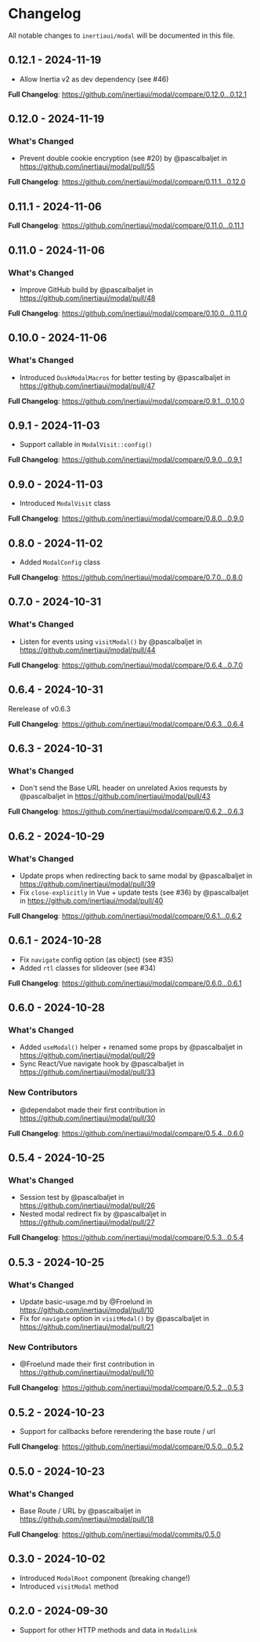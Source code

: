 # Changelog

All notable changes to `inertiaui/modal` will be documented in this file.

## 0.12.1 - 2024-11-19

* Allow Inertia v2 as dev dependency (see #46)

**Full Changelog**: https://github.com/inertiaui/modal/compare/0.12.0...0.12.1

## 0.12.0 - 2024-11-19

### What's Changed

* Prevent double cookie encryption (see #20) by @pascalbaljet in https://github.com/inertiaui/modal/pull/55

**Full Changelog**: https://github.com/inertiaui/modal/compare/0.11.1...0.12.0

## 0.11.1 - 2024-11-06

**Full Changelog**: https://github.com/inertiaui/modal/compare/0.11.0...0.11.1

## 0.11.0 - 2024-11-06

### What's Changed

* Improve GitHub build by @pascalbaljet in https://github.com/inertiaui/modal/pull/48

**Full Changelog**: https://github.com/inertiaui/modal/compare/0.10.0...0.11.0

## 0.10.0 - 2024-11-06

### What's Changed

* Introduced `DuskModalMacros` for better testing by @pascalbaljet in https://github.com/inertiaui/modal/pull/47

**Full Changelog**: https://github.com/inertiaui/modal/compare/0.9.1...0.10.0

## 0.9.1 - 2024-11-03

* Support callable in `ModalVisit::config()`

**Full Changelog**: https://github.com/inertiaui/modal/compare/0.9.0...0.9.1

## 0.9.0 - 2024-11-03

* Introduced `ModalVisit` class

**Full Changelog**: https://github.com/inertiaui/modal/compare/0.8.0...0.9.0

## 0.8.0 - 2024-11-02

* Added `ModalConfig` class

**Full Changelog**: https://github.com/inertiaui/modal/compare/0.7.0...0.8.0

## 0.7.0 - 2024-10-31

### What's Changed

* Listen for events using `visitModal()` by @pascalbaljet in https://github.com/inertiaui/modal/pull/44

**Full Changelog**: https://github.com/inertiaui/modal/compare/0.6.4...0.7.0

## 0.6.4 - 2024-10-31

Rerelease of v0.6.3

**Full Changelog**: https://github.com/inertiaui/modal/compare/0.6.3...0.6.4

## 0.6.3 - 2024-10-31

### What's Changed

* Don't send the Base URL header on unrelated Axios requests by @pascalbaljet in https://github.com/inertiaui/modal/pull/43

**Full Changelog**: https://github.com/inertiaui/modal/compare/0.6.2...0.6.3

## 0.6.2 - 2024-10-29

### What's Changed

* Update props when redirecting back to same modal by @pascalbaljet in https://github.com/inertiaui/modal/pull/39
* Fix `close-explicitly` in Vue + update tests (see #36) by @pascalbaljet in https://github.com/inertiaui/modal/pull/40

**Full Changelog**: https://github.com/inertiaui/modal/compare/0.6.1...0.6.2

## 0.6.1 - 2024-10-28

* Fix `navigate` config option (as object) (see #35)
* Added `rtl` classes for slideover (see #34)

**Full Changelog**: https://github.com/inertiaui/modal/compare/0.6.0...0.6.1

## 0.6.0 - 2024-10-28

### What's Changed

* Added `useModal()` helper + renamed some props by @pascalbaljet in https://github.com/inertiaui/modal/pull/29
* Sync React/Vue navigate hook by @pascalbaljet in https://github.com/inertiaui/modal/pull/33

### New Contributors

* @dependabot made their first contribution in https://github.com/inertiaui/modal/pull/30

**Full Changelog**: https://github.com/inertiaui/modal/compare/0.5.4...0.6.0

## 0.5.4 - 2024-10-25

### What's Changed

* Session test by @pascalbaljet in https://github.com/inertiaui/modal/pull/26
* Nested modal redirect fix by @pascalbaljet in https://github.com/inertiaui/modal/pull/27

**Full Changelog**: https://github.com/inertiaui/modal/compare/0.5.3...0.5.4

## 0.5.3 - 2024-10-25

### What's Changed

* Update basic-usage.md by @Froelund in https://github.com/inertiaui/modal/pull/10
* Fix for `navigate` option in `visitModal()` by @pascalbaljet in https://github.com/inertiaui/modal/pull/21

### New Contributors

* @Froelund made their first contribution in https://github.com/inertiaui/modal/pull/10

**Full Changelog**: https://github.com/inertiaui/modal/compare/0.5.2...0.5.3

## 0.5.2 - 2024-10-23

* Support for callbacks before rerendering the base route / url

**Full Changelog**: https://github.com/inertiaui/modal/compare/0.5.0...0.5.2

## 0.5.0 - 2024-10-23

### What's Changed

* Base Route / URL by @pascalbaljet in https://github.com/inertiaui/modal/pull/18

**Full Changelog**: https://github.com/inertiaui/modal/commits/0.5.0

## 0.3.0 - 2024-10-02

* Introduced `ModalRoot` component (breaking change!)
* Introduced `visitModal` method

## 0.2.0 - 2024-09-30

* Support for other HTTP methods and data in `ModalLink`
